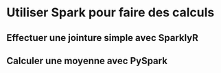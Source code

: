 # Utiliser Spark pour faire des calculs

## Effectuer une jointure simple avec SparklyR

## Calculer une moyenne avec PySpark